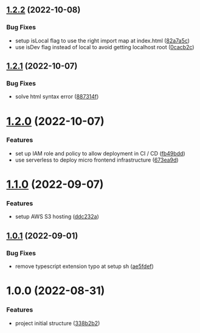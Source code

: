 ## [1.2.2](https://github.com/edwardramirez31/micro-frontend-root-layout/compare/v1.2.1...v1.2.2) (2022-10-08)


### Bug Fixes

* setup isLocal flag to use the right import map at index.html ([82a7a5c](https://github.com/edwardramirez31/micro-frontend-root-layout/commit/82a7a5c01e6329838d34727f180e905be5a6f2bf))
* use isDev flag instead of local to avoid getting localhost root ([0cacb2c](https://github.com/edwardramirez31/micro-frontend-root-layout/commit/0cacb2cc03bf7509605a0a5586c9016ef9548821))

## [1.2.1](https://github.com/edwardramirez31/micro-frontend-root-layout/compare/v1.2.0...v1.2.1) (2022-10-07)


### Bug Fixes

* solve html syntax error ([887314f](https://github.com/edwardramirez31/micro-frontend-root-layout/commit/887314fd5f86f8449323058567d3a0be7d98e138))

# [1.2.0](https://github.com/edwardramirez31/micro-frontend-root-layout/compare/v1.1.0...v1.2.0) (2022-10-07)


### Features

* set up IAM role and policy to allow deployment in CI / CD ([fb49bdd](https://github.com/edwardramirez31/micro-frontend-root-layout/commit/fb49bddf131d918de993b7c3ecaa5d95438f15d7))
* use serverless to deploy micro frontend infrastructure ([673ea9d](https://github.com/edwardramirez31/micro-frontend-root-layout/commit/673ea9d50273f76b24c729bbecb24f190c841565))

# [1.1.0](https://github.com/edwardramirez31/micro-frontend-root-layout/compare/v1.0.1...v1.1.0) (2022-09-07)


### Features

* setup AWS S3 hosting ([ddc232a](https://github.com/edwardramirez31/micro-frontend-root-layout/commit/ddc232a1ee327cc12158bf898373e9abf6644b7c))

## [1.0.1](https://github.com/edwardramirez31/micro-frontend-root-layout/compare/v1.0.0...v1.0.1) (2022-09-01)


### Bug Fixes

* remove typescript extension typo at setup sh ([ae5fdef](https://github.com/edwardramirez31/micro-frontend-root-layout/commit/ae5fdefc29c01e9c7b9495fadc9a7bd67dda99c5))

# 1.0.0 (2022-08-31)


### Features

* project initial structure ([338b2b2](https://github.com/edwardramirez31/micro-frontend-root-layout/commit/338b2b20bca7db57d3fd33610d9406e736afcc13))
